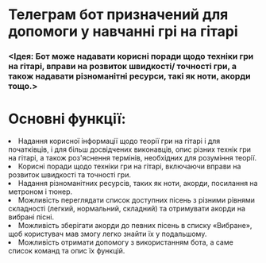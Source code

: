 # Телеграм бот призначений для допомоги у навчанні грі на гітарі

### <Ідея: Бот може надавати корисні поради щодо техніки гри на гітарі, вправи на розвиток швидкості/ точності гри, а також надавати різноманітні ресурси, такі як ноти, акорди тощо.>

# Основні функції:

<li>Надання корисної інформації щодо теорії гри на гітарі і для початківців, і для більш досвідчених виконавців, опис різних технік гри на гітарі, а також роз'яснення термінів, необхідних для розуміння теорії.
<li>Корисні поради щодо техніки гри на гітарі, включаючи вправи на розвиток швидкості та точності гри.
<li>Надання різноманітних ресурсів, таких як ноти, акорди, посилання на метроном і тюнер.
<li>Можливість переглядати список доступних пісень з різними рівнями складності (легкий, нормальний, складний) та отримувати акорди на вибрані пісні.
<li>Можливість зберігати акорди до певних пісень в списку «Вибране», щоб користувач мав змогу легко знайти їх у подальшому.
<li>Можливість отримати допомогу з використанням бота, а саме список команд та опис їх функцій.
